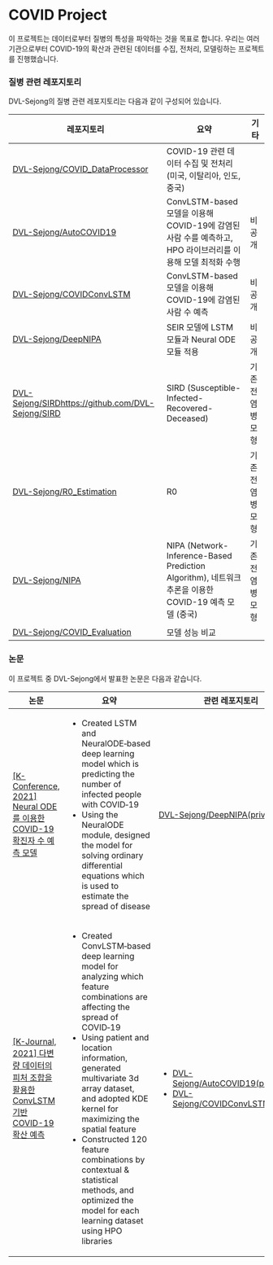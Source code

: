 # COVID Project

이 프로젝트는 데이터로부터 질병의 특성을 파악하는 것을 목표로 합니다. 우리는 여러 기관으로부터 COVID-19의 확산과 관련된 데이터를 수집, 전처리, 모델링하는 프로젝트를 진행했습니다.



### 질병 관련 레포지토리

DVL-Sejong의 질병 관련 레포지토리는 다음과 같이 구성되어 있습니다.


|레포지토리|요약|기타|
|---|---|---|
|[DVL-Sejong/COVID_DataProcessor](https://github.com/DVL-Sejong/COVID_DataProcessor)|COVID-19 관련 데이터 수집 및 전처리 (미국, 이탈리아, 인도, 중국)||
|[DVL-Sejong/AutoCOVID19](https://github.com/DVL-Sejong/AutoCOVID19)|ConvLSTM-based 모델을 이용해 COVID-19에 감염된 사람 수를 예측하고, HPO 라이브러리를 이용해 모델 최적화 수행|비공개|
|[DVL-Sejong/COVIDConvLSTM](https://github.com/DVL-Sejong/COVIDConvLSTM)|ConvLSTM-based 모델을 이용해 COVID-19에 감염된 사람 수 예측|비공개|
|[DVL-Sejong/DeepNIPA](https://github.com/DVL-Sejong/DeepNIPA)|SEIR 모델에 LSTM 모듈과 Neural ODE 모듈 적용|비공개|
|[DVL-Sejong/SIRD]()https://github.com/DVL-Sejong/SIRD|SIRD (Susceptible-Infected-Recovered-Deceased)|기존 전염병 모형|
|[DVL-Sejong/R0_Estimation](https://github.com/DVL-Sejong/R0_Estimation)|R0|기존 전염병 모형|
|[DVL-Sejong/NIPA](https://github.com/DVL-Sejong/NIPA)|NIPA (Network-Inference-Based Prediction Algorithm), 네트워크 추론을 이용한 COVID-19 예측 모델 (중국)|기존 전염병 모형|
|[DVL-Sejong/COVID_Evaluation](https://github.com/DVL-Sejong/COVID_Evaluation)|모델 성능 비교||



### 논문

이 프로젝트 중 DVL-Sejong에서 발표한 논문은 다음과 같습니다.

| 논문 | 요약 | 관련 레포지토리 |
|---|---|---|
| [[K-Conference, 2021] Neural ODE를 이용한 COVID-19 확진자 수 예측 모델](https://www.dbpia.co.kr/journal/articleDetail?nodeId=NODE10583048) | <ul><li>Created LSTM and NeuralODE‑based deep learning model which is predicting the number of infected people with COVID‑19</li><li>Using the NeuralODE module, designed the model for solving ordinary differential equations which is used to estimate the spread of disease</li></ul> | [DVL-Sejong/DeepNIPA(private)](https://github.com/DVL-Sejong/DeepNIPA) |
| [[K-Journal, 2021] 다변량 데이터의 피처 조합을 활용한 ConvLSTM 기반 COVID-19 확산 예측](https://www.dbpia.co.kr/Journal/articleDetail?nodeId=NODE10545774) | <ul><li>Created ConvLSTM‑based deep learning model for analyzing which feature combinations are affecting the spread of COVID‑19</li><li>Using patient and location information, generated multivariate 3d array dataset, and adopted KDE kernel for maximizing the spatial feature</li><li>Constructed 120 feature combinations by contextual & statistical methods, and optimized the model for each learning dataset using HPO libraries</li></ul> | <ul><li>[DVL-Sejong/AutoCOVID19(private)](https://github.com/DVL-Sejong/AutoCOVID19)</li><li>[DVL-Sejong/COVIDConvLSTM(private)](https://github.com/DVL-Sejong/COVIDConvLSTM)</li></ul> |

